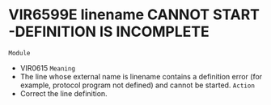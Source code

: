 # VIR6599E linename CANNOT START -DEFINITION IS INCOMPLETE
`Module`
- VIR0615
`Meaning`
- The line whose external name is linename contains a definition error (for example, protocol program not defined) and cannot be started.
`Action`
- Correct the line definition.
